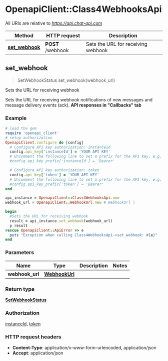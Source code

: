 # OpenapiClient::Class4WebhooksApi

All URIs are relative to *https://api.chat-api.com*

Method | HTTP request | Description
------------- | ------------- | -------------
[**set_webhook**](Class4WebhooksApi.md#set_webhook) | **POST** /webhook | Sets the URL for receiving webhook



## set_webhook

> SetWebhookStatus set_webhook(webhook_url)

Sets the URL for receiving webhook

Sets the URL for receiving webhook notifications of new messages and message delivery events (ack).  **API responses in \"Callbacks\" tab**

### Example

```ruby
# load the gem
require 'openapi_client'
# setup authorization
OpenapiClient.configure do |config|
  # Configure API key authorization: instanceId
  config.api_key['instanceId'] = 'YOUR API KEY'
  # Uncomment the following line to set a prefix for the API key, e.g. 'Bearer' (defaults to nil)
  #config.api_key_prefix['instanceId'] = 'Bearer'

  # Configure API key authorization: token
  config.api_key['token'] = 'YOUR API KEY'
  # Uncomment the following line to set a prefix for the API key, e.g. 'Bearer' (defaults to nil)
  #config.api_key_prefix['token'] = 'Bearer'
end

api_instance = OpenapiClient::Class4WebhooksApi.new
webhook_url = OpenapiClient::WebhookUrl.new # WebhookUrl | 

begin
  #Sets the URL for receiving webhook
  result = api_instance.set_webhook(webhook_url)
  p result
rescue OpenapiClient::ApiError => e
  puts "Exception when calling Class4WebhooksApi->set_webhook: #{e}"
end
```

### Parameters


Name | Type | Description  | Notes
------------- | ------------- | ------------- | -------------
 **webhook_url** | [**WebhookUrl**](WebhookUrl.md)|  | 

### Return type

[**SetWebhookStatus**](SetWebhookStatus.md)

### Authorization

[instanceId](../README.md#instanceId), [token](../README.md#token)

### HTTP request headers

- **Content-Type**: application/x-www-form-urlencoded, application/json
- **Accept**: application/json

